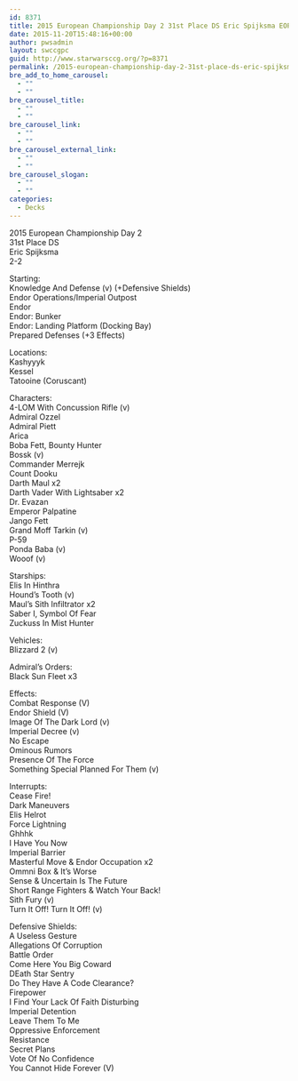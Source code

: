 ```yaml
---
id: 8371
title: 2015 European Championship Day 2 31st Place DS Eric Spijksma EOPS
date: 2015-11-20T15:48:16+00:00
author: pwsadmin
layout: swccgpc
guid: http://www.starwarsccg.org/?p=8371
permalink: /2015-european-championship-day-2-31st-place-ds-eric-spijksma-eops/
bre_add_to_home_carousel:
  - ""
  - ""
bre_carousel_title:
  - ""
  - ""
bre_carousel_link:
  - ""
  - ""
bre_carousel_external_link:
  - ""
  - ""
bre_carousel_slogan:
  - ""
  - ""
categories:
  - Decks
---
```

2015 European Championship Day 2  
31st Place DS  
Eric Spijksma  
2-2

Starting:  
Knowledge And Defense (v) (+Defensive Shields)  
Endor Operations/Imperial Outpost  
Endor  
Endor: Bunker  
Endor: Landing Platform (Docking Bay)  
Prepared Defenses (+3 Effects)

Locations:  
Kashyyyk  
Kessel  
Tatooine (Coruscant)

Characters:  
4-LOM With Concussion Rifle (v)  
Admiral Ozzel  
Admiral Piett  
Arica  
Boba Fett, Bounty Hunter  
Bossk (v)  
Commander Merrejk  
Count Dooku  
Darth Maul x2  
Darth Vader With Lightsaber x2  
Dr. Evazan  
Emperor Palpatine  
Jango Fett  
Grand Moff Tarkin (v)  
P-59  
Ponda Baba (v)  
Wooof (v)

Starships:  
Elis In Hinthra  
Hound&#8217;s Tooth (v)  
Maul&#8217;s Sith Infiltrator x2  
Saber I, Symbol Of Fear  
Zuckuss In Mist Hunter

Vehicles:  
Blizzard 2 (v)

Admiral&#8217;s Orders:  
Black Sun Fleet x3

Effects:  
Combat Response (V)  
Endor Shield (V)  
Image Of The Dark Lord (v)  
Imperial Decree (v)  
No Escape  
Ominous Rumors  
Presence Of The Force  
Something Special Planned For Them (v)

Interrupts:  
Cease Fire!  
Dark Maneuvers  
Elis Helrot  
Force Lightning  
Ghhhk  
I Have You Now  
Imperial Barrier  
Masterful Move & Endor Occupation x2  
Ommni Box & It&#8217;s Worse  
Sense & Uncertain Is The Future  
Short Range Fighters & Watch Your Back!  
Sith Fury (v)  
Turn It Off! Turn It Off! (v)

Defensive Shields:  
A Useless Gesture  
Allegations Of Corruption  
Battle Order  
Come Here You Big Coward  
DEath Star Sentry  
Do They Have A Code Clearance?  
Firepower  
I Find Your Lack Of Faith Disturbing  
Imperial Detention  
Leave Them To Me  
Oppressive Enforcement  
Resistance  
Secret Plans  
Vote Of No Confidence  
You Cannot Hide Forever (V)